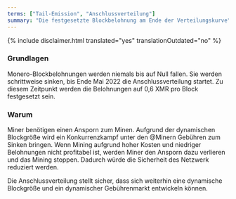 ```yaml
---
terms: ["Tail-Emission", "Anschlussverteilung"]
summary: "Die festgesetzte Blockbelohnung am Ende der Verteilungskurve"
---
```


{% include disclaimer.html translated="yes" translationOutdated="no" %}
### Grundlagen

Monero-Blockbelohnungen werden niemals bis auf Null fallen. Sie werden schrittweise sinken, bis Ende Mai 2022 die Anschlussverteilung startet. Zu diesem Zeitpunkt werden die Belohnungen auf 0,6 XMR pro Block festgesetzt sein.

### Warum

Miner benötigen einen Ansporn zum Minen. Aufgrund der dynamischen Blockgröße wird ein Konkurrenzkampf unter den @Minern Gebühren zum Sinken bringen. Wenn Mining aufgrund hoher Kosten und niedriger Belohnungen nicht profitabel ist, werden Miner den Ansporn dazu verlieren und das Mining stoppen. Dadurch würde die Sicherheit des Netzwerk reduziert werden.

Die Anschlussverteilung stellt sicher, dass sich weiterhin eine dynamische Blockgröße und ein dynamischer Gebührenmarkt entwickeln können.
